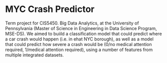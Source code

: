 # MYC Crash Predictor
Term project for CIS5450. Big Data Analytics, at the University of Pennsylvania (Master of Science in Engineering in Data Science Program, MSE-DS).
We aimed to buiild a classification model that could predict where a car crash would happen (i.e. in ehat NYC borough), as well as a model that could predict how severe a crash would be (0/no medical attention required, 1/medical attention required), using a number of features from multiple integrated datasets.
